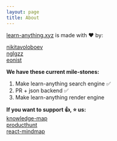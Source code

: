 ```yaml
---
layout: page
title: About
---
```


[learn-anything.xyz](learn-anything.xyz) is made with ❤️ by: 

[nikitavoloboev](https://github.com/nikitavoloboev)  
[nglgzz](https://github.com/nglgzz)  
[eonist](https://github.com/eonist)  

**We have these current mile-stones:**  

1. Make learn-anything search engine ✅
2. PR + json backend ✅
3. Make learn-anything render engine 


**If you want to support 👍, ⭐ us:**  
[knowledge-map](https://github.com/nikitavoloboev/knowledge-map)  
[producthunt](https://www.producthunt.com/posts/knowledge-map-2)   
[react-mindmap](https://www.npmjs.com/package/react-mindmap)  
